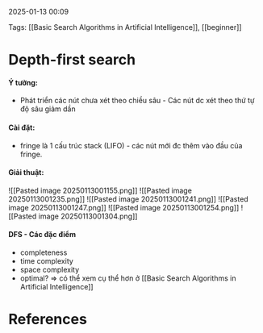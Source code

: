 2025-01-13 00:09


Tags: [[Basic Search Algorithms in Artificial Intelligence]], [[beginner]]

# Depth-first search
#### Ý tưởng:
- Phát triển các nút chưa xét theo chiều sâu - Các nút dc xét theo thứ tự độ sâu giảm dần
#### Cài đặt:
- fringe là 1 cấu trúc stack (LIFO) - các nút mới đc thêm vào đầu của fringe.
#### Giải thuật:
![[Pasted image 20250113001155.png]]
![[Pasted image 20250113001235.png]]
![[Pasted image 20250113001241.png]]
![[Pasted image 20250113001247.png]]
![[Pasted image 20250113001254.png]]
![[Pasted image 20250113001304.png]]

#### DFS - Các đặc điểm
- completeness
- time complexity
- space complexity
- optimal?
=> có thể xem cụ thể hơn ở [[Basic Search Algorithms in Artificial Intelligence]]

# References
